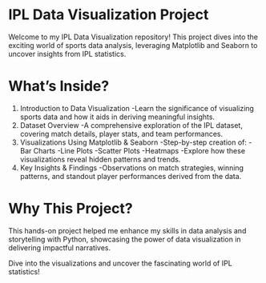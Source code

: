 # IPL Data Visualization Project

Welcome to my IPL Data Visualization repository! This project dives into the exciting world of sports data analysis, leveraging Matplotlib and Seaborn to uncover insights from IPL statistics.

# What’s Inside?

1. Introduction to Data Visualization
  -Learn the significance of visualizing sports data and how it aids in deriving meaningful insights.
2. Dataset Overview
  -A comprehensive exploration of the IPL dataset, covering match details, player stats, and team performances.
3. Visualizations Using Matplotlib & Seaborn
  -Step-by-step creation of:
	-Bar Charts
	-Line Plots
	-Scatter Plots
	-Heatmaps
  -Explore how these visualizations reveal hidden patterns and trends.
4. Key Insights & Findings
  -Observations on match strategies, winning patterns, and standout player performances derived from the data.

# Why This Project?
This hands-on project helped me enhance my skills in data analysis and storytelling with Python, showcasing the power of data visualization in delivering impactful narratives.

Dive into the visualizations and uncover the fascinating world of IPL statistics!
